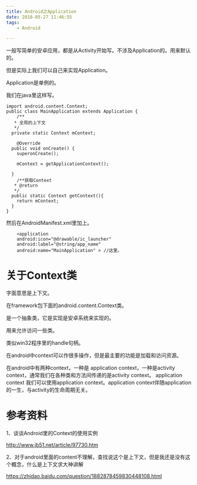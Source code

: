 ```yaml
---
title: Android之Application
date: 2018-05-27 11:46:55
tags:
	- Android

---
```




一般写简单的安卓应用，都是从Activity开始写。不涉及Application的。用来默认的。

但是实际上我们可以自己来实现Application。



Application是单例的。

我们在java里这样写。

```
import android.content.Context;
public class MainApplication extends Application {
    /** 
   * 全局的上下文 
   */ 
  private static Context mContext; 
  
    @Override 
  public void onCreate() { 
    superonCreate(); 
     
    mContext = getApplicationContext(); 
     
  }   
    /**获取Context 
   * @return 
   */ 
  public static Context getContext(){ 
    return mContext; 
  } 
}
```

然后在AndroidManifest.xml里加上。

```
    <application 
    android:icon="@drawable/ic_launcher" 
    android:label="@string/app_name" 
    android:name="MainApplication" > //这里。
```



# 关于Context类

字面意思是上下文。

在framework包下面的android.content.Context类。

是一个抽象类，它是实现是安卓系统来实现的。

用来允许访问一些类。

类似win32程序里的handle句柄。

在android中context可以作很多操作，但是最主要的功能是加载和访问资源。



在android中有两种context，一种是 application context，一种是activity context，通常我们在各种类和方法间传递的是activity context。
application context
我们可以使用application context。application context伴随application的一生，与activity的生命周期无关。





# 参考资料

1、谈谈Android里的Context的使用实例

http://www.jb51.net/article/97730.htm

2、对于android里面的content不理解，查找说这个是上下文，但是我还是没有这个概念，什么是上下文求大神讲解

https://zhidao.baidu.com/question/1882878459830448108.html